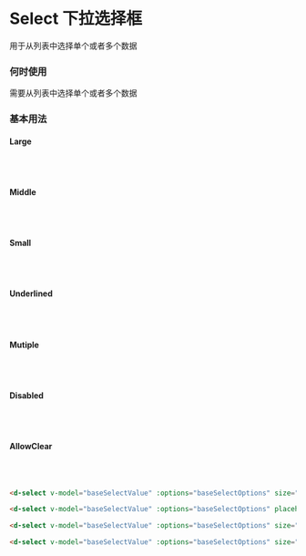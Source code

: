 # Select 下拉选择框

用于从列表中选择单个或者多个数据

### 何时使用

需要从列表中选择单个或者多个数据

### 基本用法

#### Large

<br/>
<d-select v-model="selectValue1" :options="selectOptions1" size="lg"></d-select>
<br/>

#### Middle

<br/>
<d-select v-model="selectValue2" :options="selectOptions2" placeholder="这是默认选择框"></d-select>
<br/>

#### Small

<br/>
<d-select v-model="selectValue3" :options="selectOptions3" size="sm"></d-select>
<br/>

#### Underlined

<br/>
<d-select v-model="selectValue4" :options="selectOptions4" size="lg" overview="underlined"></d-select>
<br/>

#### Mutiple

<br/>
<MutipleSelectDemo/>
<br/>

#### Disabled

<br/>
<DisabledSelectDemo/>
<br/>

#### AllowClear

<br/>
<AllowClearSelectDemo/>
<br/>

```html
<d-select v-model="baseSelectValue" :options="baseSelectOptions" size="lg"></d-select>

<d-select v-model="baseSelectValue" :options="baseSelectOptions" placeholder="这是默认选择框"></d-select>

<d-select v-model="baseSelectValue" :options="baseSelectOptions" size="sm"></d-select>

<d-select v-model="baseSelectValue" :options="baseSelectOptions" size="lg" overview="underlined"></d-select>
```

<script lang="ts">
import { defineComponent, ref, reactive } from 'vue'
import MutipleSelectDemo from './mutiple-select-demo.vue'
import DisabledSelectDemo from './disabled-select-demo.vue'
import AllowClearSelectDemo from './allow-clear-select-demo.vue'

export default defineComponent({
  components: {
    MutipleSelectDemo,
    DisabledSelectDemo,
    AllowClearSelectDemo
  },
  setup() {
    const selectValue1 = ref('')
    const selectValue2 = ref('')
    const selectValue3 = ref('')
    const selectValue4 = ref(0)
    const selectOptions1 = reactive([
      1,2,3
    ])
    const selectOptions2 = reactive([
      'test','string','text'
    ])
    const selectOptions3 = reactive([
      1,2,3,'test',4,5,6,'string','text'
    ])
    const selectOptions4 = reactive([
      {
        name: '我',
        value: 0
      }, {
        name: '看看',
        value: 1
      }, {
        name: '什么情况',
        value: 2
      }
    ])
    
    return {
      selectValue1,
      selectValue2,
      selectValue3,
      selectValue4,
      selectOptions1,
      selectOptions2,
      selectOptions3,
      selectOptions4,
    }
  }
})
</script>
